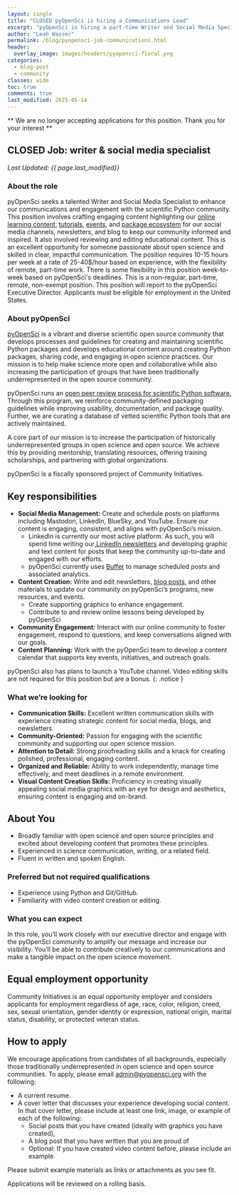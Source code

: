 ```yaml
---
layout: single
title: "CLOSED pyOpenSci is hiring a Communications Lead"
excerpt: "pyOpenSci is hiring a part-time Writer and Social Media Specialist to enhance communication and engagement within the scientific Python community. This flexible, remote role involves creating social media content, newsletters, and blogs and fostering community interaction on social media to support open source and open science. Join us to make a meaningful impact on the open source ecosystem!"
author: "Leah Wasser"
permalink: /blog/pyopensci-job-communications.html
header:
  overlay_image: images/headers/pyopensci-floral.png
categories:
  - blog-post
  - community
classes: wide
toc: true
comments: true
last_modified: 2025-05-14
---
```


** We are no longer accepting applications for this position. Thank you for your interest **

## CLOSED Job: writer & social media specialist

*Last Updated: {{ page.last_modified}}*

### About the role

pyOpenSci seeks a talented Writer and Social Media Specialist to enhance our communications and engagement with the scientific Python community. This position involves crafting engaging content highlighting our [online learning content](https://www.pyopensci.org/lessons/), [tutorials](https://www.pyopensci.org/python-package-guide/tutorials/intro.html), [events](https://www.pyopensci.org/events/), and [package ecosystem](https://www.pyopensci.org/python-packages.html) for our social media channels, newsletters, and blog to keep our community informed and inspired. It also involved reviewing and editing educational content. This is an excellent opportunity for someone passionate about open science and skilled in clear, impactful communication. The position requires 10-15 hours per week at a rate of 25-40$/hour based on experience, with the flexibility of remote, part-time work. There is some flexibility in this position week-to-week based on pyOpenSci's deadlines. This is a non-regular, part-time, remote, non-exempt position. This position will report
to the pyOpenSci Executive Director. Applicants must be eligible for employment in the United States.

### About pyOpenSci

[pyOpenSci](https://www.pyopensci.org/) is a vibrant and diverse scientific open source community that develops processes and guidelines for creating and maintaining scientific Python packages and develops educational content around creating Python packages, sharing code, and engaging in open science practices. Our mission is to help make science more open and collaborative while also increasing the participation of groups that have been traditionally underrepresented in the open source community.

pyOpenSci runs an [open peer review process for scientific Python software.](https://www.pyopensci.org/about-peer-review/index.html) Through this program, we reinforce community-defined packaging guidelines while improving usability, documentation, and package quality. Further, we are curating a database of vetted scientific Python tools that are actively maintained.

A core part of our mission is to increase the participation of historically underrepresented groups in open science and open source. We achieve this by providing mentorship, translating resources, offering training scholarships, and partnering with global organizations.

pyOpenSci is a fiscally sponsored project of Community Initiatives.

## Key responsibilities

* **Social Media Management:** Create and schedule posts on platforms including Mastodon, LinkedIn, BlueSky, and YouTube. Ensure our content is engaging, consistent, and aligns with pyOpenSci’s mission.
    * LinkedIn is currently our most active platform. As such, you will spend time writing our[ LinkedIn newsletters](https://www.pyopensci.org/handbook/community/social.html#social-accounts) and developing graphic and text content for posts that keep the community up-to-date and engaged with our efforts.
    * pyOpenSci currently uses [Buffer](https://www.buffer.com) to manage scheduled posts and associated analytics.
* **Content Creation:** Write and edit newsletters, [blog posts,](https://www.pyopensci.org/blog/) and other materials to update our community on pyOpenSci’s programs, new resources, and events.
    * Create supporting graphics to enhance engagement.
    * Contribute to and review online lessons being developed by pyOpenSci
* **Community Engagement:** Interact with our online community to foster engagement, respond to questions, and keep conversations aligned with our goals.
* **Content Planning:** Work with the pyOpenSci team to develop a content calendar that supports key events, initiatives, and outreach goals.

pyOpenSci also has plans to launch a YouTube channel. Video editing skills are not required for this position but are a bonus.
{: .notice }

### What we’re looking for

* **Communication Skills:** Excellent written communication skills with experience creating strategic content for social media, blogs, and newsletters.
* **Community-Oriented:** Passion for engaging with the scientific community and supporting our open science mission.
* **Attention to Detail:** Strong proofreading skills and a knack for creating polished, professional, engaging content.
* **Organized and Reliable:** Ability to work independently, manage time effectively, and meet deadlines in a remote environment.
* **Visual Content Creation Skills:** Proficiency in creating visually appealing social media graphics with an eye for design and aesthetics, ensuring content is engaging and on-brand.

## About You

* Broadly familiar with open science and open source principles and excited about developing content that promotes these principles.
* Experienced in science communication, writing, or a related field.
* Fluent in written and spoken English.

### Preferred but not required qualifications

* Experience using Python and Git/GitHub.
* Familiarity with video content creation or editing.

### What you can expect

In this role, you’ll work closely with our executive director and engage with the pyOpenSci community to amplify our message and increase our visibility. You’ll be able to contribute creatively to our communications and make a tangible impact on the open science movement.

## Equal employment opportunity

Community Initiatives is an equal opportunity employer and considers applicants for employment regardless of age, race, color, religion, creed, sex, sexual orientation, gender identity or expression, national origin, marital status, disability, or protected veteran status.

## How to apply

We encourage applications from candidates of all backgrounds, especially those traditionally underrepresented in open science and open source communities.
To apply, please email admin@pyopensci.org with the following:

* A current resume.
* A cover letter that discusses your experience developing social content. In that cover letter, please include at least one link, image, or example of each of the following:
    * Social posts that you have created (ideally with graphics you have created),
    * A blog post that you have written that you are proud of
    * Optional: If you have created video content before, please include an example.

Please submit example materials as links or attachments as you see fit.

Applications will be reviewed on a rolling basis.
